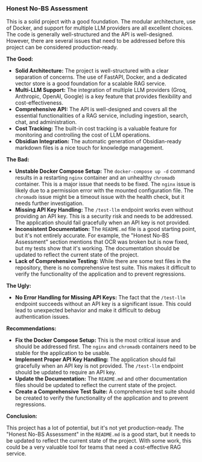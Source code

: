 ### Honest No-BS Assessment

This is a solid project with a good foundation. The modular architecture, use of Docker, and support for multiple LLM providers are all excellent choices. The code is generally well-structured and the API is well-designed. However, there are several issues that need to be addressed before this project can be considered production-ready.

**The Good:**

*   **Solid Architecture:** The project is well-structured with a clear separation of concerns. The use of FastAPI, Docker, and a dedicated vector store is a good foundation for a scalable RAG service.
*   **Multi-LLM Support:** The integration of multiple LLM providers (Groq, Anthropic, OpenAI, Google) is a key feature that provides flexibility and cost-effectiveness.
*   **Comprehensive API:** The API is well-designed and covers all the essential functionalities of a RAG service, including ingestion, search, chat, and administration.
*   **Cost Tracking:** The built-in cost tracking is a valuable feature for monitoring and controlling the cost of LLM operations.
*   **Obsidian Integration:** The automatic generation of Obsidian-ready markdown files is a nice touch for knowledge management.

**The Bad:**

*   **Unstable Docker Compose Setup:** The `docker-compose up -d` command results in a restarting `nginx` container and an unhealthy `chromadb` container. This is a major issue that needs to be fixed. The `nginx` issue is likely due to a permission error with the mounted configuration file. The `chromadb` issue might be a timeout issue with the health check, but it needs further investigation.
*   **Missing API Key Handling:** The `/test-llm` endpoint works even without providing an API key. This is a security risk and needs to be addressed. The application should fail gracefully when an API key is not provided.
*   **Inconsistent Documentation:** The `README.md` file is a good starting point, but it's not entirely accurate. For example, the "Honest No-BS Assessment" section mentions that OCR was broken but is now fixed, but my tests show that it's working. The documentation should be updated to reflect the current state of the project.
*   **Lack of Comprehensive Testing:** While there are some test files in the repository, there is no comprehensive test suite. This makes it difficult to verify the functionality of the application and to prevent regressions.

**The Ugly:**

*   **No Error Handling for Missing API Keys:** The fact that the `/test-llm` endpoint succeeds without an API key is a significant issue. This could lead to unexpected behavior and make it difficult to debug authentication issues.

**Recommendations:**

*   **Fix the Docker Compose Setup:** This is the most critical issue and should be addressed first. The `nginx` and `chromadb` containers need to be stable for the application to be usable.
*   **Implement Proper API Key Handling:** The application should fail gracefully when an API key is not provided. The `/test-llm` endpoint should be updated to require an API key.
*   **Update the Documentation:** The `README.md` and other documentation files should be updated to reflect the current state of the project.
*   **Create a Comprehensive Test Suite:** A comprehensive test suite should be created to verify the functionality of the application and to prevent regressions.

**Conclusion:**

This project has a lot of potential, but it's not yet production-ready. The "Honest No-BS Assessment" in the `README.md` is a good start, but it needs to be updated to reflect the current state of the project. With some work, this could be a very valuable tool for teams that need a cost-effective RAG service.
